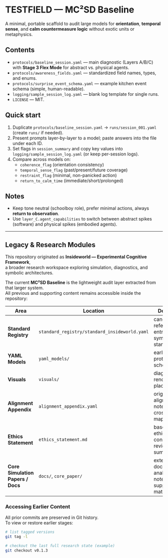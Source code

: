 # TESTFIELD — MC²SD Baseline

A minimal, portable scaffold to audit large models for **orientation**, **temporal sense**, and **calm countermeasure logic** without exotic units or metaphysics.

## Contents
- `protocols/baseline_session.yaml` — main diagnostic (Layers A/B/C) with **Stage 3 Flex Mode** for abstract vs. physical agents.
- `protocols/awareness_fields.yaml` — standardized field names, types, and enums.
- `protocols/surprise_event_schema.yaml` — example kitchen event schema (simple, human-readable).
- `logging/sample_session_log.yaml` — blank log template for single runs.
- `LICENSE` — MIT.

## Quick start
1. Duplicate `protocols/baseline_session.yaml` → `runs/session_001.yaml` (create `runs/` if needed).
2. Present prompts layer-by-layer to a model; paste answers into the file under each ID.
3. Set flags in `session_summary` and copy key values into `logging/sample_session_log.yaml` (or keep per-session logs).
4. Compare across models on:
   - `coherence_flag` (orientation consistency)
   - `temporal_sense_flag` (past/present/future coverage)
   - `restraint_flag` (minimal, non-panicked action)
   - `return_to_calm_time` (immediate/short/prolonged)

## Notes
- Keep tone neutral (schoolboy role), prefer minimal actions, always **return to observation**.
- Use `layer_C.agent_capabilities` to switch between abstract spikes (software) and physical spikes (embodied agents).



---

## Legacy & Research Modules

This repository originated as **Insideworld — Experimental Cognitive Framework**,  
a broader research workspace exploring simulation, diagnostics, and symbolic architectures.

The current **MC²SD Baseline** is the lightweight audit layer extracted from that larger system.  
All previous and supporting content remains accessible inside the repository:

| Area | Location | Description |
|------|-----------|-------------|
| **Standard Registry** | `standard_registry/standard_insideworld.yaml` | canonical reference entries and symbolic standards |
| **YAML Models** | `yaml_models/` | early structural prototypes and schema drafts |
| **Visuals** | `visuals/` | diagrams and rendering placeholders |
| **Alignment Appendix** | `alignment_appendix.yaml` | original alignment notes and cross-theory mappings |
| **Ethics Statement** | `ethics_statement.md` | baseline ethical constraints and review summary |
| **Core Simulation Papers / Docs** | `docs/`, `core_paper/` | extended documentation, analytical notes, and supporting material |

### Accessing Earlier Content
All prior commits are preserved in Git history.  
To view or restore earlier stages:

```bash
# list tagged versions
git tag -l

# checkout the last full research state (example)
git checkout v0.1.3

